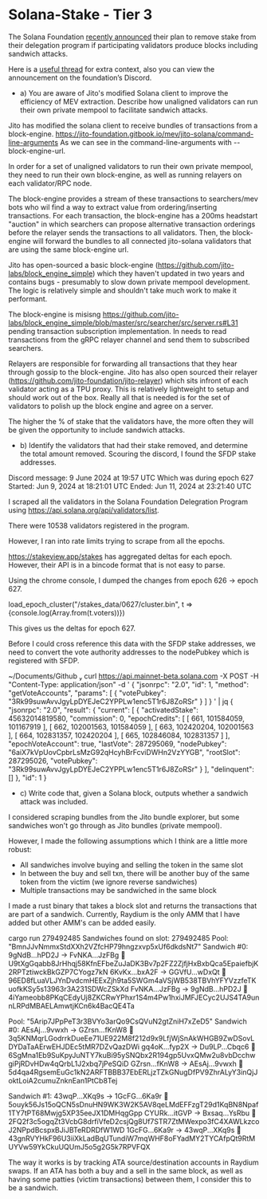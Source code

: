 # Solana-Stake - Tier 3
The Solana Foundation [recently announced](https://www.theblock.co/post/299244/solana-foundation-removes-certain-operators-from-delegation-program-over-malicious-sandwich-attacks) their plan to remove stake from their delegation program if participating validators produce blocks including sandwich attacks.

Here is a [useful thread](https://x.com/0xMert_/status/1799955514786234751) for extra context, also you can view the announcement on the foundation’s Discord.

- a) You are aware of Jito's modified Solana client to improve the efficiency of MEV extraction. Describe how unaligned validators can run their own private mempool to facilitate sandwich attacks.

Jito has modified the solana client to receive bundles of transactions from a block-engine.
https://jito-foundation.gitbook.io/mev/jito-solana/command-line-arguments
As we can see in the command-line-arguments with --block-engine-url. 

In order for a set of unaligned validators to run their own private mempool, they need to run their own block-engine, 
as well as running relayers on each validator/RPC node.

The block-engine provides a stream of these transactions to searchers/mev bots who wil find a way to extract value from 
ordering/inserting transactions. For each transaction, the block-engine has a 200ms headstart "auction" in which searchers can propose alternative transaction orderings before the relayer sends the transactions to all validators. Then, the block-engine will forward the bundles to all connected jito-solana validators
that are using the same block-engine url. 

Jito has open-sourced a basic block-engine (https://github.com/jito-labs/block_engine_simple) which they haven't updated
in two years and contains bugs - presumably to slow down private mempool development. The logic is relatively simple and shouldn't take much work to make it performant.

The block-engine is misisng https://github.com/jito-labs/block_engine_simple/blob/master/src/searcher/src/server.rs#L31 pending transaction subscription implementation. In needs to read transactions from the gRPC relayer channel and send them to subscribed searchers.

Relayers are responsible for forwarding all transactions that they hear through gossip to the block-engine. 
Jito has also open sourced their relayer (https://github.com/jito-foundation/jito-relayer) which sits infront of each validator acting as a TPU proxy. This is relatively lightweight to setup and should work out of the box.
Really all that is needed is for the set of validators to polish up the block engine and agree on a server.

The higher the % of stake that the validators have, the more often they will be given the opportunity to include sandwich attacks. 

- b) Identify the validators that had their stake removed, and determine the total amount removed.
Scouring the discord, I found the SFDP stake addresses. 

Discord message: 9 June 2024 at 19:57 UTC
Which was during epoch 627
Started: Jun 9, 2024 at 18:21:01 UTC
Ended: Jun 11, 2024 at 23:21:40 UTC

I scraped all the validators in the Solana Foundation Delegration Program using https://api.solana.org/api/validators/list. 

There were 10538 validators registered in the program.

However, I ran into rate limits trying to scrape from all the epochs.

https://stakeview.app/stakes has aggregated deltas for each epoch. However, their API 
is in a bincode format that is not easy to parse. 

Using the chrome console, I dumped the changes from epoch 626 -> epoch 627.

load_epoch_cluster("/stakes_data/0627/cluster.bin", t => {console.log(Array.from(t.voters))})

This gives us the deltas for epoch 627.

Before I could cross reference this data with the SFDP stake addresses, we need to convert the vote authority addresses to the nodePubkey which is registered with SFDP.

 ~/Documents/Github  curl https://api.mainnet-beta.solana.com -X POST -H "Content-Type: application/json" -d '
  {
    "jsonrpc": "2.0",
    "id": 1,
    "method": "getVoteAccounts",
    "params": [
      {
        "votePubkey": "3Rk99suwAvvJgyLpDYEJeC2YPPLw1enc5T1r6J8ZoRSr"
      }
    ]
  }
' | jq
{
  "jsonrpc": "2.0",
  "result": {
    "current": [
      {
        "activatedStake": 45632014819580,
        "commission": 0,
        "epochCredits": [ [ 661, 101584059, 101167919 ], [ 662, 102001563, 101584059 ], [ 663, 102420204, 102001563 ], [ 664, 102831357, 102420204 ], [ 665, 102846084, 102831357 ] ],
        "epochVoteAccount": true,
        "lastVote": 287295069,
        "nodePubkey": "6aiX7kVpUovCpbrLsMzG92qHcyhBrFcviDWHn2VzYYGB",
        "rootSlot": 287295026,
        "votePubkey": "3Rk99suwAvvJgyLpDYEJeC2YPPLw1enc5T1r6J8ZoRSr"
      }
    ],
    "delinquent": []
  },
  "id": 1
}

- c) Write code that, given a Solana block, outputs whether a sandwich attack was included.

I considered scraping bundles from the Jito bundle explorer, but some sandwiches won't go through as Jito bundles (private mempool).

However, I made the following assumptions which I think are a little more robust:
- All sandwiches involve buying and selling the token in the same slot
- In between the buy and sell txn, there will be another buy of the same token from the victim (we ignore reverse sandwiches)
- Multiple transactions may be sandwiched in the same block

I made a rust binary that takes a block slot and returns the transactions that are part of a sandwich. 
Currently, Raydium is the only AMM that I have added but other AMM's can be added easily. 

cargo run 279492485
Sandwiches found on slot: 279492485
Pool: "BmnJJvNmmxStdXXh2VZfcHP79hngzxvp5xUf6dkdsNt7"
Sandwich #0:
9gNdB...hPD2J -> FvNKA...JzFBg 🤖       U9tXgGqabb8JrHhqj58KfnEFbeZuJaDK3Bv7p2FZ2ZjfjHxBxbQca5EpaiefbjK2RPTztiwckBkGZP7CYogz7kN
6KvKx...bxA2F -> GGVfU...wDxQt 🥩       96ED8fLuaVLJYnDvdcmHEExZjh9ta5SWGm4aVSjWB538TBVhYFYVzzfeTKuofkKSy5s13963r3A231SDWcZSkXd
FvNKA...JzFBg -> 9gNdB...hPD2J 🤖       4iYameobb8PKqCEdyUj8ZKCRwYPhxr1S4m4Pw1hxiJMFJECyc2UJS4TA9unnLRPdMBAELAmwtjKCn6k4BacQE4Ta

Pool: "5Arip7JPpPeT3r3BVYo3arQo9CsQVuN2gtZniH7xZeD5"
Sandwich #0:
AEsAj...9vwxh -> GZrsn...fKnW8 🤖       3q5KNMqrLGodrrkDueEe71UE922M8f212d9x9LfjWjSnAkWHGB9ZwDSovLDYDaTaAErwEHJDEc5tMR7DZvQazDWi
gq4oK...fyp2X -> Du9LP...Cbqc6 🥩       6SgMna1Eb9SuKpyJuNTY7kuBi95ySNQbx2R194gp5UvxQMw2u8vbDcchwgiPjRDvHDw4qQrbL1J2xbq7jPeSQiD
GZrsn...fKnW8 -> AEsAj...9vwxh 🤖       5d4qa4RgsemEuGc1kN2ARFTBBB37EbERLjzTZkGNugDfPV9ZhrALyY3inQjJoktLoiA2cumuZnknEan1PtCb8Tej

Sandwich #1:
43wqP...XKq9s -> 1GcFG...6Ka9r 🤖       5ouyk56Js15oQCN5sDnuHN9WK3W2K5AV8qeLMdEFFzgT29d1KqBN8Npaf1TY7tPT68Mwjg5XP35eeJX1DMHqgGpp
CYURk...itGVP -> Bxsaq...YsRbu 🥩       2FQ2f3c5ogqZt3VcbG8drfiVfeD2csjQg8Uf7STR7ZtMWexpo3fC4XAWLkzcoJ2NPpdBcspxBJiJBTeRDRDfW1WD
1GcFG...6Ka9r -> 43wqP...XKq9s 🤖       43gnRVYHkF96U3iiXkLadBqUTundiW7mqWHF8oFYadMY2TYCAfpQt9RtMUYVw59YkCkuUQUmJ5o5g2G5k7RPVFQX

The way it works is by tracking ATA source/destination accounts in Raydium swaps. If an ATA has both a buy and a sell in the same block, as well as having some patties (victim transactions) between them, I consider this to be a sandwich.